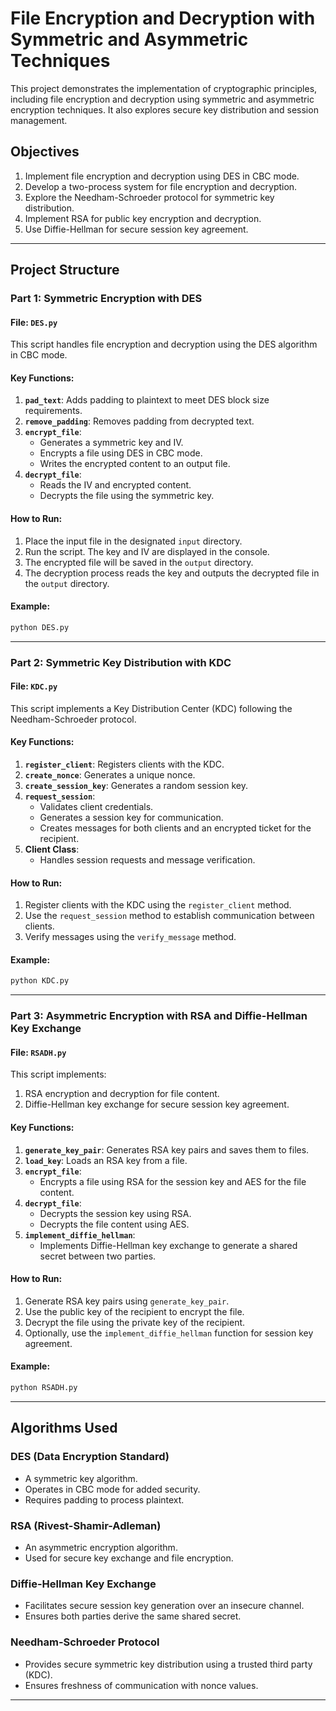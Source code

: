 # File Encryption and Decryption with Symmetric and Asymmetric Techniques

This project demonstrates the implementation of cryptographic principles, including file encryption and decryption using symmetric and asymmetric encryption techniques. It also explores secure key distribution and session management.

## Objectives

1.  Implement file encryption and decryption using DES in CBC mode.
2.  Develop a two-process system for file encryption and decryption.
3.  Explore the Needham-Schroeder protocol for symmetric key distribution.
4.  Implement RSA for public key encryption and decryption.
5.  Use Diffie-Hellman for secure session key agreement.

----------

## Project Structure

### Part 1: Symmetric Encryption with DES

#### File: `DES.py`

This script handles file encryption and decryption using the DES algorithm in CBC mode.

#### Key Functions:

1.  **`pad_text`**: Adds padding to plaintext to meet DES block size requirements.
2.  **`remove_padding`**: Removes padding from decrypted text.
3.  **`encrypt_file`**:
    -   Generates a symmetric key and IV.
    -   Encrypts a file using DES in CBC mode.
    -   Writes the encrypted content to an output file.
4.  **`decrypt_file`**:
    -   Reads the IV and encrypted content.
    -   Decrypts the file using the symmetric key.

#### How to Run:

1.  Place the input file in the designated `input` directory.
2.  Run the script. The key and IV are displayed in the console.
3.  The encrypted file will be saved in the `output` directory.
4.  The decryption process reads the key and outputs the decrypted file in the `output` directory.

#### Example:

```bash
python DES.py

```

----------

### Part 2: Symmetric Key Distribution with KDC

#### File: `KDC.py`

This script implements a Key Distribution Center (KDC) following the Needham-Schroeder protocol.

#### Key Functions:

1.  **`register_client`**: Registers clients with the KDC.
2.  **`create_nonce`**: Generates a unique nonce.
3.  **`create_session_key`**: Generates a random session key.
4.  **`request_session`**:
    -   Validates client credentials.
    -   Generates a session key for communication.
    -   Creates messages for both clients and an encrypted ticket for the recipient.
5.  **Client Class**:
    -   Handles session requests and message verification.

#### How to Run:

1.  Register clients with the KDC using the `register_client` method.
2.  Use the `request_session` method to establish communication between clients.
3.  Verify messages using the `verify_message` method.

#### Example:

```bash
python KDC.py

```

----------

### Part 3: Asymmetric Encryption with RSA and Diffie-Hellman Key Exchange

#### File: `RSADH.py`

This script implements:

1.  RSA encryption and decryption for file content.
2.  Diffie-Hellman key exchange for secure session key agreement.

#### Key Functions:

1.  **`generate_key_pair`**: Generates RSA key pairs and saves them to files.
2.  **`load_key`**: Loads an RSA key from a file.
3.  **`encrypt_file`**:
    -   Encrypts a file using RSA for the session key and AES for the file content.
4.  **`decrypt_file`**:
    -   Decrypts the session key using RSA.
    -   Decrypts the file content using AES.
5.  **`implement_diffie_hellman`**:
    -   Implements Diffie-Hellman key exchange to generate a shared secret between two parties.

#### How to Run:

1.  Generate RSA key pairs using `generate_key_pair`.
2.  Use the public key of the recipient to encrypt the file.
3.  Decrypt the file using the private key of the recipient.
4.  Optionally, use the `implement_diffie_hellman` function for session key agreement.

#### Example:

```bash
python RSADH.py

```

----------

## Algorithms Used

### DES (Data Encryption Standard)

-   A symmetric key algorithm.
-   Operates in CBC mode for added security.
-   Requires padding to process plaintext.

### RSA (Rivest-Shamir-Adleman)

-   An asymmetric encryption algorithm.
-   Used for secure key exchange and file encryption.

### Diffie-Hellman Key Exchange

-   Facilitates secure session key generation over an insecure channel.
-   Ensures both parties derive the same shared secret.

### Needham-Schroeder Protocol

-   Provides secure symmetric key distribution using a trusted third party (KDC).
-   Ensures freshness of communication with nonce values.

----------
